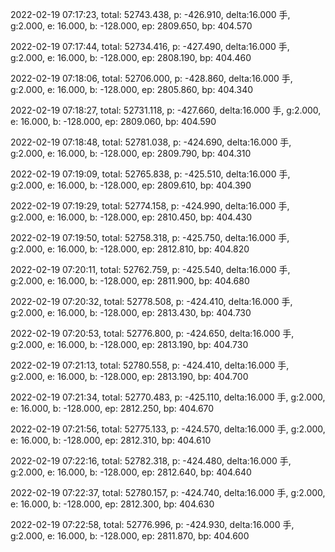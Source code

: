 2022-02-19 07:17:23, total: 52743.438, p: -426.910, delta:16.000 手, g:2.000, e: 16.000, b: -128.000, ep: 2809.650, bp: 404.570

2022-02-19 07:17:44, total: 52734.416, p: -427.490, delta:16.000 手, g:2.000, e: 16.000, b: -128.000, ep: 2808.190, bp: 404.460

2022-02-19 07:18:06, total: 52706.000, p: -428.860, delta:16.000 手, g:2.000, e: 16.000, b: -128.000, ep: 2805.860, bp: 404.340

2022-02-19 07:18:27, total: 52731.118, p: -427.660, delta:16.000 手, g:2.000, e: 16.000, b: -128.000, ep: 2809.060, bp: 404.590

2022-02-19 07:18:48, total: 52781.038, p: -424.690, delta:16.000 手, g:2.000, e: 16.000, b: -128.000, ep: 2809.790, bp: 404.310

2022-02-19 07:19:09, total: 52765.838, p: -425.510, delta:16.000 手, g:2.000, e: 16.000, b: -128.000, ep: 2809.610, bp: 404.390

2022-02-19 07:19:29, total: 52774.158, p: -424.990, delta:16.000 手, g:2.000, e: 16.000, b: -128.000, ep: 2810.450, bp: 404.430

2022-02-19 07:19:50, total: 52758.318, p: -425.750, delta:16.000 手, g:2.000, e: 16.000, b: -128.000, ep: 2812.810, bp: 404.820

2022-02-19 07:20:11, total: 52762.759, p: -425.540, delta:16.000 手, g:2.000, e: 16.000, b: -128.000, ep: 2811.900, bp: 404.680

2022-02-19 07:20:32, total: 52778.508, p: -424.410, delta:16.000 手, g:2.000, e: 16.000, b: -128.000, ep: 2813.430, bp: 404.730

2022-02-19 07:20:53, total: 52776.800, p: -424.650, delta:16.000 手, g:2.000, e: 16.000, b: -128.000, ep: 2813.190, bp: 404.730

2022-02-19 07:21:13, total: 52780.558, p: -424.410, delta:16.000 手, g:2.000, e: 16.000, b: -128.000, ep: 2813.190, bp: 404.700

2022-02-19 07:21:34, total: 52770.483, p: -425.110, delta:16.000 手, g:2.000, e: 16.000, b: -128.000, ep: 2812.250, bp: 404.670

2022-02-19 07:21:56, total: 52775.133, p: -424.570, delta:16.000 手, g:2.000, e: 16.000, b: -128.000, ep: 2812.310, bp: 404.610

2022-02-19 07:22:16, total: 52782.318, p: -424.480, delta:16.000 手, g:2.000, e: 16.000, b: -128.000, ep: 2812.640, bp: 404.640

2022-02-19 07:22:37, total: 52780.157, p: -424.740, delta:16.000 手, g:2.000, e: 16.000, b: -128.000, ep: 2812.300, bp: 404.630

2022-02-19 07:22:58, total: 52776.996, p: -424.930, delta:16.000 手, g:2.000, e: 16.000, b: -128.000, ep: 2811.870, bp: 404.600